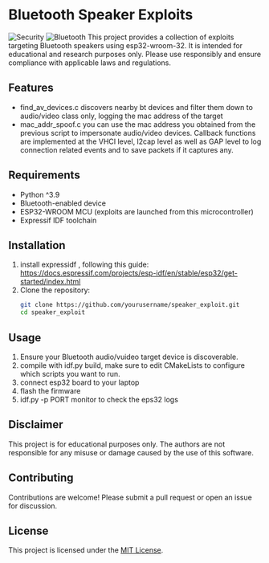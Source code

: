 # Bluetooth Speaker Exploits
![Security](https://img.shields.io/badge/category-security-red)
![Bluetooth](https://img.shields.io/badge/category-bluetooth-blue)
This project provides a collection of exploits targeting Bluetooth speakers using esp32-wroom-32. It is intended for educational and research purposes only. Please use responsibly and ensure compliance with applicable laws and regulations.

## Features
- find_av_devices.c discovers nearby bt devices and filter them down to audio/video class only, logging the mac address of the target
- mac_addr_spoof.c you can use the mac address you obtained from the previous script to impersonate audio/video devices. Callback functions are implemented at the VHCI level, l2cap level as well as GAP level to log connection related events and to save packets if it captures any.

## Requirements
- Python ^3.9 
- Bluetooth-enabled device
- ESP32-WROOM MCU (exploits are launched from this microcontroller)
- Expressif IDF toolchain 

## Installation
1. install expressidf , following this guide: https://docs.espressif.com/projects/esp-idf/en/stable/esp32/get-started/index.html
2. Clone the repository:
    ```bash
    git clone https://github.com/yourusername/speaker_exploit.git
    cd speaker_exploit
    ```
    

## Usage
1. Ensure your Bluetooth audio/vuideo target device is discoverable.
2. compile with idf.py build, make sure to edit CMakeLists to configure which scripts you want to run.
3. connect esp32 board to your laptop 
4. flash the firmware 
5. idf.py -p PORT monitor to check the eps32 logs


## Disclaimer
This project is for educational purposes only. The authors are not responsible for any misuse or damage caused by the use of this software.

## Contributing
Contributions are welcome! Please submit a pull request or open an issue for discussion.

## License
This project is licensed under the [MIT License](LICENSE).